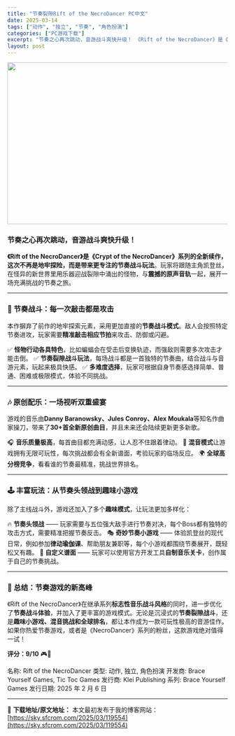 ```yaml
---
title: "节奏裂隙Rift of the NecroDancer PC中文"
date: 2025-03-14
tags: ["动作", "独立", "节奏", "角色扮演"]
categories: ["PC游戏下载"]
excerpt: "节奏之心再次跳动，音游战斗爽快升级！ 《Rift of the NecroDancer》是《Crypt of the NecroDancer》系列的全新续作，这次不再是地牢探险，而是带来更专注的节奏战斗玩法。玩家将跟随主角凯登丝，在怪异的新世界里用乐器迎战裂隙中涌出的怪物，与震撼的原声音轨一起，展开&hellip;"
layout: post
---
```


<img class="aligncenter size-full wp-image-119555" src="https://sky.sfcrom.com/wp-content/uploads/2025/03/2025031402231361.webp" alt="" width="660" height="370" />
<h3><strong>节奏之心再次跳动，音游战斗爽快升级！</strong></h3>
<strong>《Rift of the NecroDancer》是《Crypt of the NecroDancer》系列的全新续作，这次不再是地牢探险，而是带来更专注的节奏战斗玩法</strong>。玩家将跟随主角凯登丝，在怪异的新世界里用乐器迎战裂隙中涌出的怪物，与<strong>震撼的原声音轨</strong>一起，展开一场充满挑战的节奏之旅。

<hr />

<h3><strong>🎵 节奏战斗：每一次敲击都是攻击</strong></h3>
本作摒弃了前作的地牢探索元素，采用更加直接的<strong>节奏战斗模式</strong>。敌人会按照特定节奏进攻，玩家需要<strong>精准敲击相应节拍</strong>来攻击、防御或闪避。

✅ <strong>怪物行动各具特色</strong>，比如蝙蝠会在受击后变换轨迹，而强敌则需要多次攻击才能击倒。
✅ <strong>节奏裂隙战斗玩法</strong>，每场战斗都是一首独特的节奏曲，结合战斗与音游元素，玩起来极具快感。
✅ <strong>多难度选择</strong>，玩家可根据自身节奏感选择简单、普通、困难或极限模式，体验不同挑战。

<hr />

<h3><strong>🎶 原创配乐：一场视听双重盛宴</strong></h3>
游戏的音乐由<strong>Danny Baranowsky、Jules Conroy、Alex Moukala</strong>等知名作曲家操刀，带来了<strong>30+首全新原创曲目</strong>，并且未来还会陆续更新更多新歌。

🎧 <strong>音乐质量极高</strong>，每首曲目都充满动感，让人忍不住跟着律动。
🎼 <strong>混音模式</strong>让游戏拥有无限可玩性，每次挑战都会有全新谱面，考验玩家的临场反应。
🌍 <strong>全球高分榜竞争</strong>，看看谁的节奏最精准，挑战世界排名。

<hr />

<h3><strong>🕹️ 丰富玩法：从节奏头领战到趣味小游戏</strong></h3>
除了主线战斗外，游戏还加入了多个<strong>趣味模式</strong>，让玩法更加多样化：

🔥 <strong>节奏头领战</strong> —— 玩家需要与五位强大敌手进行节奏对决，每个Boss都有独特的攻击方式，需要精准把握节奏反击。
🎭 <strong>奇妙节奏小游戏</strong> —— 体验凯登丝的现代日常，例如参加<strong>律动瑜伽课</strong>、帮助朋友兼职等，每个小游戏都围绕节奏展开，既轻松又有趣。
🎵 <strong>自定义谱面</strong> —— 玩家可以使用官方开发工具<strong>自制音乐关卡</strong>，创作属于自己的节奏挑战。

<hr />

<h3><strong>🎤 总结：节奏游戏的新高峰</strong></h3>
《Rift of the NecroDancer》在继承系列<strong>标志性音乐战斗风格</strong>的同时，进一步优化了<strong>节奏战斗体验</strong>，并加入了更丰富的游戏模式。无论是沉浸式的<strong>节奏裂隙战斗</strong>，还是<strong>趣味小游戏、混音挑战和全球排名</strong>，都让本作成为一款可玩性极高的音游佳作。如果你热爱节奏游戏，或者是《NecroDancer》系列的粉丝，这款游戏绝对值得一试！

<strong>评分：9/10</strong> 🎮🎵

名称: Rift of the NecroDancer
类型: 动作, 独立, 角色扮演
开发商: Brace Yourself Games, Tic Toc Games
发行商: Klei Publishing
系列: Brace Yourself Games
发行日期: 2025 年 2 月 6 日

---
📖 **下载地址/原文地址：** 本文最初发布于我的博客网站：[https://sky.sfcrom.com/2025/03/119554](https://sky.sfcrom.com/2025/03/119554)
